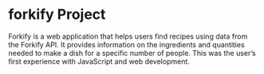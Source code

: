 # forkify Project

Forkify is a web application that helps users find recipes using data from the Forkify API. It provides information on the ingredients and quantities needed to make a dish for a specific number of people. This was the user’s first experience with JavaScript and web development.
